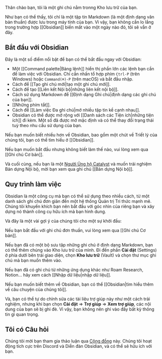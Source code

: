 Thân chào bạn, tôi là một ghi chú nằm tronng Kho lưu trữ của bạn.

Như bạn có thể thấy, tôi chỉ là một tập tin Markdown (là một định dạng văn bản thuần) được lưu trong máy tính của bạn.
Vì vậy, bạn không cần lo lắng trong trường hợp [[Obsidian]] biến mất vào một ngày nào đó, tôi sẽ vẫn ở đây.

## Bắt đầu với Obsidian

Đây là một số điểm nổi bật để bạn có thể bắt đầu ngay với Obsidian:

- Một [[Command palette|Bảng lệnh]] hiển thị phần lớn các lệnh bạn cần để làm việc với Obsidian. Chỉ cần nhấn tổ hợp phím `Ctrl-P` (trên Windows) hoặc `Command(⌘)-P` (trên macOS) và bắt đầu nhập.
- Cách để [[Tạo ghi chú mới|tạo một ghi chú mới]].
- Cách để tạo [[Liên kết Nội bộ|những liên kết nội bộ]].
- Cách sử dụng Markdown để [[Định dạng Ghi chú|định dạng các ghi chú của bạn]].
- [[Những phím tắt]].
- Cách để [[Làm việc Đa ghi chú|mở nhiều tập tin kề cạnh nhau]].
- Obsidian cỏ thể được mở rộng với [[Danh sách các Tiện ích|những tiện ích]] đi kèm. Một số đã được mở mặc định và có thể thay đổi trạng thái tuỳ theo nhu cầu sử dụng của bạn.

Nếu bạn muốn biết nhiều hơn về Obsidian, bao gồm một chút về Triết lý của chúng tôi, bạn có thể tìm hiểu ở [[Obsidian]].

Nếu bạn muốn bắt đầu nhưng không biết làm thế nào, vui lòng xem qua [[Ghi chú Cơ bản]].

Và cuối cùng, nếu bạn là một [Người Ủng hộ Catalyst](https://obsidian.md/pricing) và muốn trải nghiệm Bản dựng Nội bộ, mời bạn xem qua ghi chú [[Bản dựng Nội bộ]].

## Quy trình làm việc

Obsidian là một công cụ mà bạn có thể sử dụng theo nhiều cách, từ một danh sách ghi chú đơn giản đến một hệ thống Quản trị Tri thức mạnh mẽ.
Chúng tôi khuyến khích bạn nên bắt đầu với góc nhìn của riêng bạn và xây dựng nó thành công cụ hữu ích mà bạn hình dung.

Và đây là một vài gợi ý của chúng tôi cho một sự khởi đầu:

Nếu bạn bắt đầu với ghi chú đơn thuần, vui lòng xem qua [[Ghi chú Cơ bản]].

Nếu bạn đã có một bộ sưu tập những ghi chú ở định dạng Markdown, bạn có thể thêm chúng vào Kho lưu trữ của mình.
Đi đến phần **Cài đặt** (Settings) ở phía dưới bên trái giao diện, chọn **Kho lưu trữ** (Vault) và chọn thư mục ghi chú mà bạn muốn thêm vào.

Nếu bạn đã có ghi chú từ những ứng dụng khác như Roam Research, Notion... hãy xem cách [[Nhập dữ liệu|nhập dữ liệu]].

Nếu bạn muốn biết thêm về Obsidian, bạn có thể [[Obsidian|tìm hiểu thêm về câu chuyện của chúng tôi]].

Và, bạn có thể tự do chỉnh sửa các tài liệu trợ giúp này như một cách trải nghiệm, nhưng khi bạn chọn **Cài đặt** => **Trợ giúp** => **Xem trợ giúp**, các nội dung của bạn sẽ bị ghi đè.
Vì vậy, bạn không nên ghi vào đấy bất kỳ thông tin gì quan trọng.

## Tôi có Câu hỏi

Chúng tôi mời bạn tham gia thảo luận qua [Cộng đồng](https://obsidian.md/community) này. Chúng tôi hoạt động tích cực trên Discord và Diễn đàn Obsidian, và có thể sẽ hữu ích với bạn.
